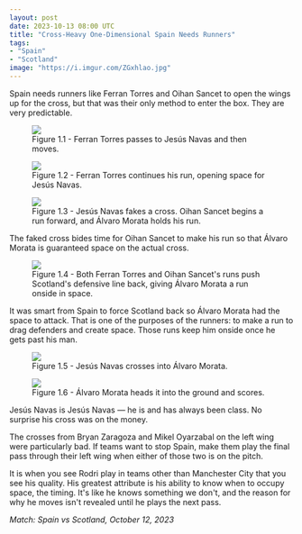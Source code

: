 ```yaml
---
layout: post
date: 2023-10-13 08:00 UTC
title: "Cross-Heavy One-Dimensional Spain Needs Runners"
tags:
- "Spain"
- "Scotland"
image: "https://i.imgur.com/ZGxhlao.jpg"
---
```


Spain needs runners like Ferran Torres and Oihan Sancet to open the wings up for the cross, but that was their only method to enter the box. They are very predictable.

<!---more--->

<figure>
    <img src="https://i.imgur.com/sPbriLG.jpg">
    <figcaption>Figure 1.1 - Ferran Torres passes to Jesús Navas and then moves.</figcaption>
</figure>

<figure>
    <img src="https://i.imgur.com/X73NgIY.jpg">
    <figcaption>Figure 1.2 - Ferran Torres continues his run, opening space for Jesús Navas.</figcaption>
</figure>

<figure>
    <img src="https://i.imgur.com/qQ2BHCF.jpg">
    <figcaption>Figure 1.3 - Jesús Navas fakes a cross. Oihan Sancet begins a run forward, and Álvaro Morata holds his run.</figcaption>
</figure>

The faked cross bides time for Oihan Sancet to make his run so that Álvaro Morata is guaranteed space on the actual cross.

<figure>
    <img src="https://i.imgur.com/ZGxhlao.jpg">
    <figcaption>Figure 1.4 - Both Ferran Torres and Oihan Sancet's runs push Scotland's defensive line back, giving Álvaro Morata a run onside in space.</figcaption>
</figure>

It was smart from Spain to force Scotland back so Álvaro Morata had the space to attack. That is one of the purposes of the runners: to make a run to drag defenders and create space. Those runs keep him onside once he gets past his man.

<figure>
    <img src="https://i.imgur.com/W7sppVz.jpg">
    <figcaption>Figure 1.5 - Jesús Navas crosses into Álvaro Morata.</figcaption>
</figure>

<figure>
    <img src="https://i.imgur.com/BbQckpr.jpg">
    <figcaption>Figure 1.6 - Álvaro Morata heads it into the ground and scores.</figcaption>
</figure>

Jesús Navas is Jesús Navas — he is and has always been class. No surprise his cross was on the money.

The crosses from Bryan Zaragoza and Mikel Oyarzabal on the left wing were particularly bad. If teams want to stop Spain, make them play the final pass through their left wing when either of those two is on the pitch.

It is when you see Rodri play in teams other than Manchester City that you see his quality. His greatest attribute is his ability to know when to occupy space, the timing. It's like he knows something we don't, and the reason for why he moves isn't revealed until he plays the next pass.

*Match: Spain vs Scotland, October 12, 2023* 